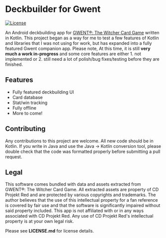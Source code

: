 # Deckbuilder for Gwent

[![License](https://img.shields.io/badge/License-Apache%202.0-blue.svg)](https://opensource.org/licenses/Apache-2.0)

An Android deckbuilding  app for [GWENT®: The Witcher Card Game](https://www.playgwent.com/en) written in Kotlin. This project began as a way for me to test a few features of Kotlin and libraries that I was not using for work, but has expanded into a fully featured Gwent companion app. Please note, At this time, it is still **very much a work in-progress** and some core features are either 1. not implemented or 2. still need a lot of polish/bug fixes/testing before they are finished.

## Features
+ Fully featured deckbuilding UI
+ Card database
+ Stat/win tracking
+ Fully offline
+ More to come!

## Contributing
Any contributions to this project are welcome. All new code should be in Kotlin. If you write in Java and use the Java -> Kotlin conversion tool, please double check that the code was formatted properly before submitting a pull request.

## Legal
This software comes bundled with data and assets extracted from GWENT®: The Witcher Card Game. All extracted assets are property of CD Projekt Red and are protected by various copyrights and trademarks. The author believes that the use of this intellectual property for a fan reference is covered by fair use and that the software is significantly impaired without said property included. This app is not affiliated with or in any ways associated with CD Projekt Red. Any use of CD Projekt Red's intellectual property is at your own legal risk.

Please see **LICENSE.md** for license details.